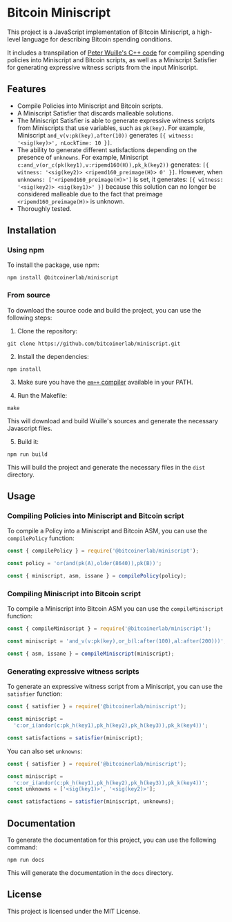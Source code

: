 # Bitcoin Miniscript

This project is a JavaScript implementation of Bitcoin Miniscript, a high-level language for describing Bitcoin spending conditions.

It includes a transpilation of [Peter Wuille's C++ code](https://github.com/sipa/miniscript) for compiling spending policies into Miniscript and Bitcoin scripts, as well as a Miniscript Satisfier for generating expressive witness scripts from the input Miniscript.

## Features

- Compile Policies into Miniscript and Bitcoin scripts.
- A Miniscript Satisfier that discards malleable solutions.
- The Miniscript Satisfier is able to generate expressive witness scripts from Miniscripts that use variables, such as `pk(key)`.
For example, Miniscript `and_v(v:pk(key),after(10))` generates `[{ witness: '<sig(key)>', nLockTime: 10 }]`.
- The ability to generate different satisfactions depending on the presence of `unknowns`.
For example, Miniscript `c:and_v(or_c(pk(key1),v:ripemd160(H)),pk_k(key2))` generates: `[{ witness: '<sig(key2)> <ripemd160_preimage(H)> 0' }]`.
However, when `unknowns: ['<ripemd160_preimage(H)>']` is set, it generates: `[{ witness: '<sig(key2)> <sig(key1)>' }]` because this solution can no longer be considered malleable due to the fact that preimage `<ripemd160_preimage(H)>` is unknown.
- Thoroughly tested.

## Installation

### Using npm

To install the package, use npm:

```
npm install @bitcoinerlab/miniscript
```

### From source

To download the source code and build the project, you can use the following steps:

1. Clone the repository:

```
git clone https://github.com/bitcoinerlab/miniscript.git
```

2. Install the dependencies:

```
npm install
```

3. Make sure you have the [`em++` compiler](https://emscripten.org/) available in your PATH.

4. Run the Makefile:

```
make
```

This will download and build Wuille's sources and generate the necessary Javascript files.

5. Build it:

```
npm run build
```

This will build the project and generate the necessary files in the `dist` directory.

## Usage

### Compiling Policies into Miniscript and Bitcoin script

To compile a Policy into a Miniscript and Bitcoin ASM, you can use the `compilePolicy` function:

```javascript
const { compilePolicy } = require('@bitcoinerlab/miniscript');

const policy = 'or(and(pk(A),older(8640)),pk(B))';

const { miniscript, asm, issane } = compilePolicy(policy);
```

### Compiling Miniscript into Bitcoin script

To compile a Miniscript into Bitcoin ASM you can use the `compileMiniscript` function:

```javascript
const { compileMiniscript } = require('@bitcoinerlab/miniscript');

const miniscript = 'and_v(v:pk(key),or_b(l:after(100),al:after(200)))';

const { asm, issane } = compileMiniscript(miniscript);
```

### Generating expressive witness scripts

To generate an expressive witness script from a Miniscript, you can use the `satisfier` function:

```javascript
const { satisfier } = require('@bitcoinerlab/miniscript');

const miniscript =
  'c:or_i(andor(c:pk_h(key1),pk_h(key2),pk_h(key3)),pk_k(key4))';

const satisfactions = satisfier(miniscript);
```

You can also set `unknowns`:

```javascript
const { satisfier } = require('@bitcoinerlab/miniscript');

const miniscript =
  'c:or_i(andor(c:pk_h(key1),pk_h(key2),pk_h(key3)),pk_k(key4))';
const unknowns = ['<sig(key1)>', '<sig(key2)>'];

const satisfactions = satisfier(miniscript, unknowns);
```

## Documentation

To generate the documentation for this project, you can use the following command:

```
npm run docs
```

This will generate the documentation in the `docs` directory.

## License

This project is licensed under the MIT License.
